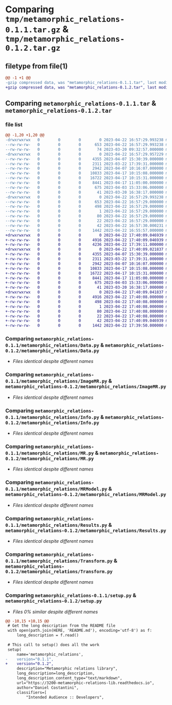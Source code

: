 # Comparing `tmp/metamorphic_relations-0.1.1.tar.gz` & `tmp/metamorphic_relations-0.1.2.tar.gz`

## filetype from file(1)

```diff
@@ -1 +1 @@
-gzip compressed data, was "metamorphic_relations-0.1.1.tar", last modified: Sat Apr 22 16:57:30 2023, max compression
+gzip compressed data, was "metamorphic_relations-0.1.2.tar", last modified: Sat Apr 22 17:40:09 2023, max compression
```

## Comparing `metamorphic_relations-0.1.1.tar` & `metamorphic_relations-0.1.2.tar`

### file list

```diff
@@ -1,20 +1,20 @@
-drwxrwxrwx   0        0        0        0 2023-04-22 16:57:29.993238 metamorphic_relations-0.1.1/
--rw-rw-rw-   0        0        0      653 2023-04-22 16:57:29.993238 metamorphic_relations-0.1.1/PKG-INFO
--rw-rw-rw-   0        0        0       74 2023-03-20 09:32:57.000000 metamorphic_relations-0.1.1/README.md
-drwxrwxrwx   0        0        0        0 2023-04-22 16:57:29.957229 metamorphic_relations-0.1.1/metamorphic_relations/
--rw-rw-rw-   0        0        0     4355 2023-04-07 15:30:39.000000 metamorphic_relations-0.1.1/metamorphic_relations/Data.py
--rw-rw-rw-   0        0        0     2311 2023-03-22 17:39:31.000000 metamorphic_relations-0.1.1/metamorphic_relations/ImageMR.py
--rw-rw-rw-   0        0        0     2942 2023-04-07 10:16:07.000000 metamorphic_relations-0.1.1/metamorphic_relations/Info.py
--rw-rw-rw-   0        0        0    10833 2023-04-17 10:15:08.000000 metamorphic_relations-0.1.1/metamorphic_relations/MR.py
--rw-rw-rw-   0        0        0    16722 2023-04-17 10:15:31.000000 metamorphic_relations-0.1.1/metamorphic_relations/MRModel.py
--rw-rw-rw-   0        0        0     8441 2023-04-17 11:05:00.000000 metamorphic_relations-0.1.1/metamorphic_relations/Results.py
--rw-rw-rw-   0        0        0      675 2023-04-03 15:33:06.000000 metamorphic_relations-0.1.1/metamorphic_relations/Transform.py
--rw-rw-rw-   0        0        0       41 2023-03-20 16:38:17.000000 metamorphic_relations-0.1.1/metamorphic_relations/__init__.py
-drwxrwxrwx   0        0        0        0 2023-04-22 16:57:29.993238 metamorphic_relations-0.1.1/metamorphic_relations.egg-info/
--rw-rw-rw-   0        0        0      653 2023-04-22 16:57:29.000000 metamorphic_relations-0.1.1/metamorphic_relations.egg-info/PKG-INFO
--rw-rw-rw-   0        0        0      498 2023-04-22 16:57:29.000000 metamorphic_relations-0.1.1/metamorphic_relations.egg-info/SOURCES.txt
--rw-rw-rw-   0        0        0        1 2023-04-22 16:57:29.000000 metamorphic_relations-0.1.1/metamorphic_relations.egg-info/dependency_links.txt
--rw-rw-rw-   0        0        0       80 2023-04-22 16:57:29.000000 metamorphic_relations-0.1.1/metamorphic_relations.egg-info/requires.txt
--rw-rw-rw-   0        0        0       22 2023-04-22 16:57:29.000000 metamorphic_relations-0.1.1/metamorphic_relations.egg-info/top_level.txt
--rw-rw-rw-   0        0        0       42 2023-04-22 16:57:30.000231 metamorphic_relations-0.1.1/setup.cfg
--rw-rw-rw-   0        0        0     1442 2023-04-22 16:55:57.000000 metamorphic_relations-0.1.1/setup.py
+drwxrwxrwx   0        0        0        0 2023-04-22 17:40:09.046939 metamorphic_relations-0.1.2/
+-rw-rw-rw-   0        0        0     4916 2023-04-22 17:40:09.046939 metamorphic_relations-0.1.2/PKG-INFO
+-rw-rw-rw-   0        0        0     4236 2023-04-22 17:39:11.000000 metamorphic_relations-0.1.2/README.md
+drwxrwxrwx   0        0        0        0 2023-04-22 17:40:09.021837 metamorphic_relations-0.1.2/metamorphic_relations/
+-rw-rw-rw-   0        0        0     4355 2023-04-07 15:30:39.000000 metamorphic_relations-0.1.2/metamorphic_relations/Data.py
+-rw-rw-rw-   0        0        0     2311 2023-03-22 17:39:31.000000 metamorphic_relations-0.1.2/metamorphic_relations/ImageMR.py
+-rw-rw-rw-   0        0        0     2942 2023-04-07 10:16:07.000000 metamorphic_relations-0.1.2/metamorphic_relations/Info.py
+-rw-rw-rw-   0        0        0    10833 2023-04-17 10:15:08.000000 metamorphic_relations-0.1.2/metamorphic_relations/MR.py
+-rw-rw-rw-   0        0        0    16722 2023-04-17 10:15:31.000000 metamorphic_relations-0.1.2/metamorphic_relations/MRModel.py
+-rw-rw-rw-   0        0        0     8441 2023-04-17 11:05:00.000000 metamorphic_relations-0.1.2/metamorphic_relations/Results.py
+-rw-rw-rw-   0        0        0      675 2023-04-03 15:33:06.000000 metamorphic_relations-0.1.2/metamorphic_relations/Transform.py
+-rw-rw-rw-   0        0        0       41 2023-03-20 16:38:17.000000 metamorphic_relations-0.1.2/metamorphic_relations/__init__.py
+drwxrwxrwx   0        0        0        0 2023-04-22 17:40:09.041837 metamorphic_relations-0.1.2/metamorphic_relations.egg-info/
+-rw-rw-rw-   0        0        0     4916 2023-04-22 17:40:08.000000 metamorphic_relations-0.1.2/metamorphic_relations.egg-info/PKG-INFO
+-rw-rw-rw-   0        0        0      498 2023-04-22 17:40:08.000000 metamorphic_relations-0.1.2/metamorphic_relations.egg-info/SOURCES.txt
+-rw-rw-rw-   0        0        0        1 2023-04-22 17:40:08.000000 metamorphic_relations-0.1.2/metamorphic_relations.egg-info/dependency_links.txt
+-rw-rw-rw-   0        0        0       80 2023-04-22 17:40:08.000000 metamorphic_relations-0.1.2/metamorphic_relations.egg-info/requires.txt
+-rw-rw-rw-   0        0        0       22 2023-04-22 17:40:08.000000 metamorphic_relations-0.1.2/metamorphic_relations.egg-info/top_level.txt
+-rw-rw-rw-   0        0        0       42 2023-04-22 17:40:09.046939 metamorphic_relations-0.1.2/setup.cfg
+-rw-rw-rw-   0        0        0     1442 2023-04-22 17:39:50.000000 metamorphic_relations-0.1.2/setup.py
```

### Comparing `metamorphic_relations-0.1.1/metamorphic_relations/Data.py` & `metamorphic_relations-0.1.2/metamorphic_relations/Data.py`

 * *Files identical despite different names*

### Comparing `metamorphic_relations-0.1.1/metamorphic_relations/ImageMR.py` & `metamorphic_relations-0.1.2/metamorphic_relations/ImageMR.py`

 * *Files identical despite different names*

### Comparing `metamorphic_relations-0.1.1/metamorphic_relations/Info.py` & `metamorphic_relations-0.1.2/metamorphic_relations/Info.py`

 * *Files identical despite different names*

### Comparing `metamorphic_relations-0.1.1/metamorphic_relations/MR.py` & `metamorphic_relations-0.1.2/metamorphic_relations/MR.py`

 * *Files identical despite different names*

### Comparing `metamorphic_relations-0.1.1/metamorphic_relations/MRModel.py` & `metamorphic_relations-0.1.2/metamorphic_relations/MRModel.py`

 * *Files identical despite different names*

### Comparing `metamorphic_relations-0.1.1/metamorphic_relations/Results.py` & `metamorphic_relations-0.1.2/metamorphic_relations/Results.py`

 * *Files identical despite different names*

### Comparing `metamorphic_relations-0.1.1/metamorphic_relations/Transform.py` & `metamorphic_relations-0.1.2/metamorphic_relations/Transform.py`

 * *Files identical despite different names*

### Comparing `metamorphic_relations-0.1.1/setup.py` & `metamorphic_relations-0.1.2/setup.py`

 * *Files 0% similar despite different names*

```diff
@@ -10,15 +10,15 @@
 # Get the long description from the README file
 with open(path.join(HERE, 'README.md'), encoding='utf-8') as f:
     long_description = f.read()
 
 # This call to setup() does all the work
 setup(
     name='metamorphic_relations',
-    version="0.1.1",
+    version="0.1.2",
     description="Metamorphic relations library",
     long_description=long_description,
     long_description_content_type="text/markdown",
     url="https://3200-metamorphic-relations-lib.readthedocs.io",
     author="Daniel Costantini",
     classifiers=[
         "Intended Audience :: Developers",
```

